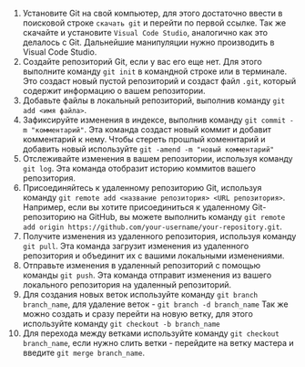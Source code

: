 1. Установите Git на свой компьютер, для этого достаточно ввести в поисковой строке `скачать git` и перейти по первой ссылке. 
Так же скачайте и установите `Visual Code Studio`, аналогично как это делалось с Git. Дальнейшие манипуляции нужно производить в Visual Code Studio.
2. Создайте репозиторий Git, если у вас его еще нет. Для этого выполните команду `git init` в командной строке или в терминале. Это создаст новый пустой репозиторий и создаст файл `.git`, который содержит информацию о вашем репозитории.
3. Добавьте файлы в локальный репозиторий, выполнив команду `git add <имя файла>`. 
4. Зафиксируйте изменения в индексе, выполнив команду `git commit -m "комментарий"`. Эта команда создаст новый коммит и добавит комментарий к нему. Чтобы стереть прошлый коменнтарий и добавить новый используйте `git -amend -m "новый комментарий"`
5. Отслеживайте изменения в вашем репозитории, используя команду `git log`. Эта команда отобразит историю коммитов вашего репозитория.
6. Присоединяйтесь к удаленному репозиторию Git, используя команду `git remote add <название репозитория> <URL репозитория>`. Например, если вы хотите присоединиться к удаленному Git-репозиторию на GitHub, вы можете выполнить команду `git remote add origin https://github.com/your-username/your-repository.git`.
7. Получите изменения из удаленного репозитория, используя команду `git pull`. Эта команда загрузит изменения из удаленного репозитория и объединит их с вашими локальными изменениями.
8. Отправьте изменения в удаленный репозиторий с помощью команды `git push`. Эта команда отправит изменения из вашего локального репозитория на удаленный репозиторий.
9. Для создания новых веток используйте команду `git branch branch_name`, для удаление веток - `git branch -d branch_name`
Так же можно создать и сразу перейти на новую ветку, для этого используйте команду  `git checkout -b branch_name`
10. Для перехода между ветками используйте команду `git checkout branch_name`, если нужно слить ветки - перейдите на ветку мастера и введите `git merge branch_name`.